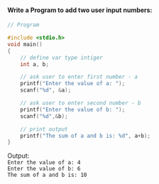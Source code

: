 #### Write a Program to add two user input numbers:

``` c
// Program

#include <stdio.h>
void main()
{
    // define var type intiger
    int a, b;

    // ask user to enter first number - a
    printf("Enter the value of a: ");
    scanf("%d", &a);

    // ask user to enter second number - b
    printf("Enter the value of b: ");
    scanf("%d",&b);

    // print output
    printf("The sum of a and b is: %d", a+b);
}
```
Output: <br/>
```Enter the value of a: 4``` <br/>
```Enter the value of b: 6``` <br/>
```The sum of a and b is: 10``` 